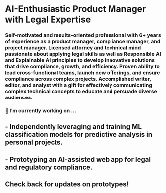 # AI-Enthusiastic Product Manager with Legal Expertise
### Self-motivated and results-oriented professional with 6+ years of experience as a product manager, compliance manager, and project manager. Licensed attorney and technical mind passionate about applying legal skills as well as Responsible AI and Explainable AI principles to develop innovative solutions that drive compliance, growth, and efficiency. Proven ability to lead cross-functional teams, launch new offerings, and ensure compliance across complex projects. Accomplished writer, editor, and analyst with a gift for effectively communicating complex technical concepts to educate and persuade diverse audiences. 

### 🔭 I’m currently working on ...
## - Independently leveraging and training  ML classification models for predictive analysis in personal projects.
## - Prototyping an AI-assisted web app for legal and regulatory compliance.

## Check back for updates on prototypes!


<!--
**marshall-slaybod/marshall-slaybod** is a ✨ _special_ ✨ repository because its `README.md` (this file) appears on your GitHub profile.

Here are some ideas to get you started:

- 🔭 I’m currently working on ...
- 🌱 I’m currently learning ...
- 👯 I’m looking to collaborate on ...
- 🤔 I’m looking for help with ...
- 💬 Ask me about ...
- 📫 How to reach me: ...
- 😄 Pronouns: ...
- ⚡ Fun fact: ...
-->
